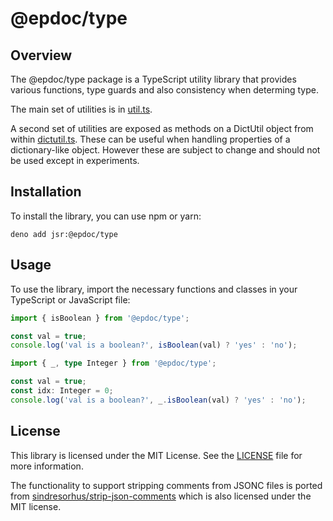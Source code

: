 # @epdoc/type

## Overview

The @epdoc/type package is a TypeScript utility library that provides various functions, type guards and also
consistency when determing type.

The main set of utilities is in [util.ts](util.ts).

A second set of utilities are exposed as methods on a DictUtil object from within [dictutil.ts](./dictutil.ts). These
can be useful when handling properties of a dictionary-like object. However these are subject to change and should not
be used except in experiments.

## Installation

To install the library, you can use npm or yarn:

`deno add jsr:@epdoc/type`

## Usage

To use the library, import the necessary functions and classes in your TypeScript or JavaScript file:

```typescript
import { isBoolean } from '@epdoc/type';

const val = true;
console.log('val is a boolean?', isBoolean(val) ? 'yes' : 'no');
```

```typescript
import { _, type Integer } from '@epdoc/type';

const val = true;
const idx: Integer = 0;
console.log('val is a boolean?', _.isBoolean(val) ? 'yes' : 'no');
```

## License

This library is licensed under the MIT License. See the [LICENSE](LICENSE) file for more information.

The functionality to support stripping comments from JSONC files is ported from
[sindresorhus/strip-json-comments](https://github.com/sindresorhus/strip-json-comments/blob/main/readme.md) which is
also licensed under the MIT license.
